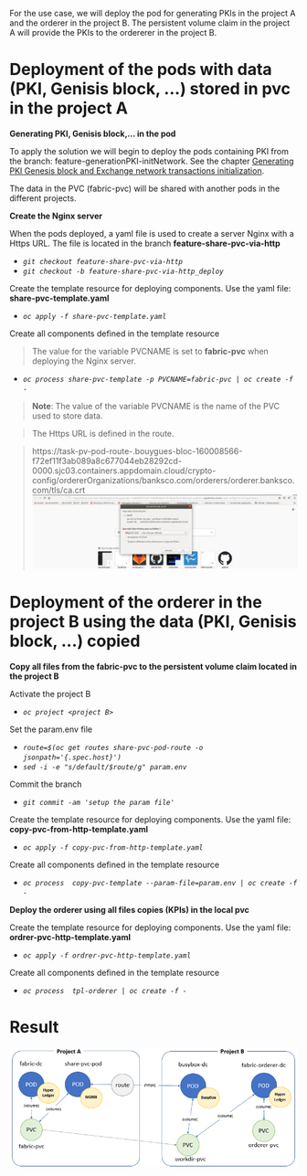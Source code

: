 For the use case, we will deploy the pod for generating PKIs in the project A and the orderer in the project B. The persistent volume claim in the project A will provide the PKIs to the ordererer in the project B.


# Deployment of the pods with data (PKI, Genisis block, ...) stored in pvc in the project A

**Generating PKI, Genisis block,... in the pod**

To apply the solution we will begin to deploy the pods containing PKI from the branch: feature-generationPKI-initNetwork. See the chapter [Generating PKI Genesis block and Exchange network transactions initialization](Generating-PKI-Genesis-block-and-Exchange-network-transactions-initialization).

The data in the PVC (fabric-pvc) will be shared with another pods in the different projects.

**Create the Nginx server**

When the pods deployed, a yaml file is used to create a server Nginx with a Https URL. The file is located in the branch **feature-share-pvc-via-http**
* *`git checkout feature-share-pvc-via-http`*
* *`git checkout -b feature-share-pvc-via-http_deploy`*

Create the template resource for deploying components. Use the yaml file: **share-pvc-template.yaml**
* *`oc apply -f share-pvc-template.yaml`*

Create all components defined in the template resource

> The value for the variable PVCNAME is set to **fabric-pvc** when deploying the Nginx server.

* *`oc process share-pvc-template -p PVCNAME=fabric-pvc | oc create -f -`*

> **Note**: The value of the variable PVCNAME is the name of the PVC used to store data. 

> The Https URL is defined in the route.

> https://task-pv-pod-route-**<namespace A>**.bouygues-bloc-160008566-f72ef11f3ab089a8c677044eb28292cd-0000.sjc03.containers.appdomain.cloud/crypto-config/ordererOrganizations/banksco.com/orderers/orderer.banksco.com/tls/ca.crt
> ![result](./img/result.png)

# Deployment of the orderer in the project B using the data (PKI, Genisis block, ...) copied

**Copy all files from the fabric-pvc to the persistent volume claim located in the project B**

Activate the project B
* *`oc project <project B>`*

Set the param.env file
* *`route=$(oc get routes share-pvc-pod-route -o jsonpath='{.spec.host}')`*
* *`sed -i -e "s/default/$route/g" param.env`*

Commit the branch
* *`git commit -am 'setup the param file'`*

Create the template resource for deploying components. Use the yaml file: **copy-pvc-from-http-template.yaml**
* *`oc apply -f copy-pvc-from-http-template.yaml`*

Create all components defined in the template resource
* *`oc process  copy-pvc-template --param-file=param.env | oc create -f -`*

**Deploy the orderer using all files copies (KPIs) in the local pvc**

Create the template resource for deploying components. Use the yaml file: **ordrer-pvc-http-template.yaml**
* *`oc apply -f ordrer-pvc-http-template.yaml`*

Create all components defined in the template resource
* *`oc process  tpl-orderer | oc create -f -`*

# Result
![result](./img/Screenshot_2020-11-09_133022.png)